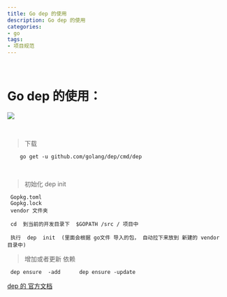```yaml
---
title: Go dep 的使用
description: Go dep 的使用
categories:
- go
tags:
- 项目规范
---
```


<br>


# Go dep 的使用：


 ![](https://landybird.github.io/assets/images/dep1.png)



<br>

>  下载 
  
        go get -u github.com/golang/dep/cmd/dep 
         
<br>

> 初始化   dep init 
  
     Gopkg.toml
     Gopkg.lock
     vendor 文件夹
     
     cd  到当前的开发目录下  $GOPATH /src / 项目中 
     
     执行  dep  init  (里面会根据 go文件 导入的包， 自动拉下来放到 新建的 vendor 目录中)
     
> 增加或者更新 依赖
     
     dep ensure  -add      dep ensure -update
     


[dep 的 官方文档](https://golang.github.io/dep/docs/daily-dep.html)